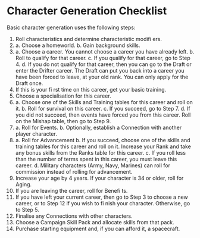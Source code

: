 # Character Generation Checklist

Basic character generation uses the following steps:

1. Roll characteristics and determine characteristic modifi ers.
2. 	a. Choose a homeworld.
	b. Gain background skills.
3. 	a. Choose a career. You cannot choose a career you have
		already left.
	b. Roll to qualify for that career.
	c. If you qualify for that career, go to Step 4.
	d. If you do not qualify for that career, then you can go to
		the Draft or enter the Drifter career. The Draft can put
		you back into a career you have been forced to leave, at
		your old rank. You can only apply for the Draft once.
4. If this is your fi rst time on this career, get your basic
	training.
5. Choose a specialisation for this career.
6. 	a. Choose one of the Skills and Training tables for this
career and roll on it.
 	b. Roll for survival on this career.
 	c. If you succeed, go to Step 7.
 	d. If you did not succeed, then events have forced you
		from this career. Roll on the Mishap table, then go to
		Step 9.
7. 	a. Roll for Events.
	b. Optionally, establish a Connection with another player
		character.
8. 	a. Roll for Advancement
	b. If you succeed, choose one of the skills and training
		tables for this career and roll on it. Increase your Rank
		and take any bonus skills from the Ranks table for this
		career.
	c. If you roll less than the number of terms spent in this
		career, you must leave this career.
	d. Military characters (Army, Navy, Marines) can roll for
		commission instead of rolling for advancement.
9. 	Increase your age by 4 years. If your character is 34 or older,
		roll for Aging.
10. If you are leaving the career, roll for Benefi ts.
11. If you have left your current career, then go to Step 3 to
	choose a new career, or to Step 12 if you wish to fi nish your
	character. Otherwise, go to Step 5.
12. Finalise any Connections with other characters.
13. Choose a Campaign Skill Pack and allocate skills from that
	pack.
14. Purchase starting equipment and, if you can afford it, a
	spacecraft.
